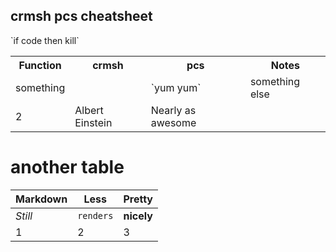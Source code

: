 crmsh pcs cheatsheet
--------------------

<table>
  <tr>
    <th>Function</th><th>crmsh</th><th>pcs</th><th>Notes</th>
  </tr>
  <tr>
    <td>something</td>`if code then kill`<td></td><td>`yum yum`</td><td>something else</td>
  </tr>
  <tr>
    <td>2</td><td>Albert Einstein</td><td>Nearly as awesome</td>
  </tr>
</table>


# another table

Markdown | Less | Pretty
--- | --- | ---
*Still* | `renders` | **nicely**
1 | 2 | 3
